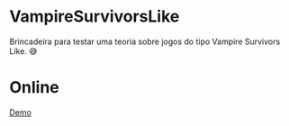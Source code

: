 # VampireSurvivorsLike

Brincadeira para testar uma teoria sobre jogos do tipo Vampire Survivors Like. 😅

# Online
[Demo](https://hovelacque.github.io/VampireSurvivorsLike/)